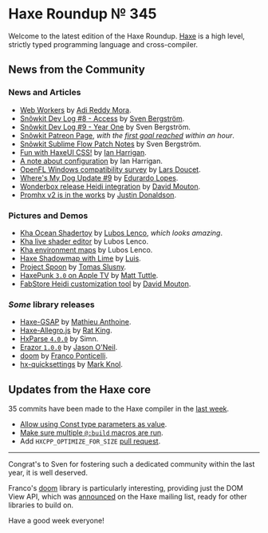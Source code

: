 [_template]: ../templates/roundup.html
[date]: / "2015-11-20 13:48:00"
[modified]: / "2015-11-23 15:07:00"
[published]: / "2015-11-23 15:30:00"
[“”]: a ""
# Haxe Roundup № 345

Welcome to the latest edition of the Haxe Roundup. [Haxe](http://haxe.org/?utm_source=haxe.io "Haxe.org")
is a high level, strictly typed programming language and cross-compiler.
	
## News from the Community

### News and Articles

- [Web Workers][l2] by [Adi Reddy Mora][tw2].
- [Snõwkit Dev Log #8 - Access][l6] by [Sven Bergström][tw5].
- [Snõwkit Dev Log #9 - Year One][l7] by Sven Bergström.
- [Snõwkit Patreon Page][l8], _with the [first goal reached][l9] within an hour_.
- [Snõwkit Sublime Flow Patch Notes][l10] by Sven Bergström.
- [Fun with HaxeUI CSS!][l22] by [Ian Harrigan][tw11].
- [A note about configuration][l23] by Ian Harrigan.
- [OpenFL Windows compatibility survey][l26] by [Lars Doucet][tw13].
- [Where's My Dog Update #9][l27] by [Edurardo Lopes][tw14].
- [Wonderbox release Heidi integration][l29] by [David Mouton][tw15].
- [Promhx v2 is in the works][l30] by [Justin Donaldson][tw16].

### Pictures and Demos

- [Kha Ocean Shadertoy][l3] by [Lubos Lenco][tw3], _which looks amazing_.
- [Kha live shader editor][l4] by Lubos Lenco.
- [Kha environment maps][l24] by Lubos Lenco.
- [Haxe Shadowmap with Lime][l13] by [Luis][tw7].
- [Project Spoon][l14] by [Tomas Slusny][tw8].
- [HaxePunk `3.0` on Apple TV][l25] by [Matt Tuttle][tw12].
- [FabStore Heidi customization tool][l28] by [David Mouton][tw15].

### _Some_ library releases

- [Haxe-GSAP][l1] by [Mathieu Anthoine][tw1].
- [Haxe-Allegro.js][l5] by [Rat King][tw4].
- [HxParse `4.0.0`][l11] by Simn.
- [Erazor `1.0.0`][l12] by [Jason O'Neil][tw6].
- [doom][l15] by [Franco Ponticelli][tw9].
- [hx-quicksettings][l17] by [Mark Knol][tw10].

## Updates from the Haxe core

35 commits have been made to the Haxe compiler in the [last week][l21].

- [Allow using Const type parameters as value][l18].
- [Make sure multiple `@:build` macros are run][l19].
- Add `HXCPP_OPTIMIZE_FOR_SIZE` [pull request][l20].

---

Congrat's to Sven for fostering such a dedicated community within the last 
year, it is well deserved.

Franco's [doom][l15] library is particularly interesting, providing just
the DOM View API, which was [announced][l16] on the Haxe mailing list, ready
for other libraries to build on.

Have a good week everyone!

[tw16]: https://twitter.com/omgjjd "@omgjjd"
[tw15]: https://twitter.com/damoebius "@damoebius"
[tw14]: https://twitter.com/EdoardoLopes "@EdoardoLopes"
[tw13]: https://twitter.com/larsiusprime "@larsiusprime"
[tw12]: https://twitter.com/Matt_Tuttle "@Matt_Tuttle"
[tw11]: https://twitter.com/IanHarrigan1982 "@IanHarrigan1982"
[tw10]: https://twitter.com/mknol "@mknol"
[tw9]: https://twitter.com/fponticelli "@fponticelli"
[tw8]: https://twitter.com/_deathbeam "@_deathbeam"
[tw7]: https://twitter.com/djokersoft "@djokersoft"
[tw6]: https://twitter.com/jasonaoneil "@jasonaoneil"
[tw5]: https://twitter.com/___discovery "@___discovery"
[tw4]: https://twitter.com/RatKingsLair "@RatKingsLair"
[tw3]: https://twitter.com/luboslenco "@luboslenco"
[tw2]: https://twitter.com/adireddy "@adireddy"
[tw1]: https://twitter.com/mathieuanthoine "@mathieuanthoine"
	
[l30]: https://groups.google.com/forum/#!msg/haxelang/aUjP6YE216o/3Dl4rRJgBwAJ "Promhx version 2 in the works"
[l29]: https://twitter.com/damoebius/status/667250370813534208 "Wonderbox Heidi integration"
[l28]: https://twitter.com/damoebius/status/667730176525148160 "FabStore Heidi Customization tool"
[l27]: http://gamejolt.com/games/where-s-my-dog/87073/news/update-09/110479 "Where's My Dog Update #9"
[l26]: https://docs.google.com/forms/d/1FoKB6FL0XuS8uBQ6SKPVkFM2RMgCQwwXkjS-0m71uFE/viewform "OpenFL Windows compatibility survey"
[l25]: https://twitter.com/Matt_Tuttle/status/663536375057092608 "HaxePunk 3.0 on the Apple TV"
[l24]: https://twitter.com/luboslenco/status/666043708719108097 "Kha environment maps"
[l23]: http://haxeui.org/blog/2015/11/21/1448109840000.html "A note about configuration"
[l22]: http://haxeui.org/blog/2015/11/16/1447662396794.html "Fun with HaxeUI CSS!"
[l21]: https://github.com/HaxeFoundation/haxe/compare/development@%7B2015-11-16%7D...development@%7B2015-11-23%7D "Haxe Compiler commits from the last week"
[l20]: https://github.com/HaxeFoundation/hxcpp/pull/334 "Add HXCPP_OPTIMIZE_FOR_SIZE Pull Request"
[l19]: https://github.com/HaxeFoundation/haxe/commit/fe1ce12fbb4724fc8d38d46e3ede8bcf5c5e637b "Make sure multiple @:build macros are run"
[l18]: https://github.com/HaxeFoundation/haxe/commit/d764c9468f2d5465482125130aa145ee9d48b9a3 "Allow using Const type parameters as value"
[l17]: https://github.com/markknol/hx-quicksettings "hx-quicksettings on GitHub"
[l16]: https://groups.google.com/forum/#!msg/haxelang/t1zU9UwkZOY/m6aFAxeiCAAJ "Doom library annoucement"
[l15]: https://github.com/fponticelli/doom "DOOM on GitHub"
[l14]: https://twitter.com/_deathbeam/status/668215546442293248 "Project Spoon"
[l13]: https://twitter.com/djokersoft/status/667338487813771265 "Haxe Lime Shadowmap"
[l12]: http://lib.haxe.org/p/erazor "Erazor on HaxeLib"
[l11]: http://lib.haxe.org/p/hxparse "HxParse on HaxeLib"
[l10]: http://snowkit.org/2015/11/21/sublime_flow-patch-notes/ "Snowkit Sublime Flow Patch Notes"
[l9]: https://twitter.com/snowkitorg/status/667453656074186752 "Snowkit Patreon first goal reached"
[l8]: https://www.patreon.com/snowkit?ty=h "Snowkit Patreon Page"
[l7]: http://snowkit.org/2015/11/19/snowkit-dev-log-9-year-one/ "Snowkit Dev Log #9 Year One"
[l6]: http://snowkit.org/2015/11/18/snowkit-dev-log-8-access/ "Snowkit Dev Log #8 Access"
[l5]: https://github.com/ratkingsminion/haxe-allegro.js "Haxe-Allegro.js on GitHub"
[l4]: http://luboslenco.com/demo/shadereditor/ "Live shader editor"
[l3]: http://luboslenco.com/demo/ocean/ "Kha Ocean Shadertoy"
[l2]: https://adireddy.github.io/haxe/web/workers/multi-threading/javascript/web-workers/ "Web Workers"
[l1]: https://github.com/mathieuanthoine/haxe-gsap "Haxe-GSAP on GitHub"